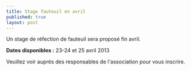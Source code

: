```yaml
---
title: Stage fauteuil en avril
published: true
layout: post
---
```


Un stage de réfection de fauteuil sera proposé fin avril. 

**Dates disponibles :** 23-24 et 25 avril 2013

Veuillez voir auprès des responsables de l'association pour vous inscrire.